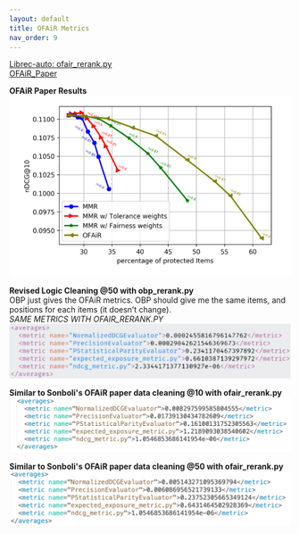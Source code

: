 ```yaml
---
layout: default
title: OFAiR Metrics
nav_order: 9
---
```

[Librec-auto: ofair_rerank.py](https://github.com/that-recsys-lab/librec-auto/blob/master/librec_auto/core/cmd/rerank/ofair_rerank.py) <br />
[OFAiR_Paper](content/papers/OFAIR_Paper.pdf)

**OFAiR Paper Results** <br />
![OFAiR Results](content/ofair/ofair_ndcg.png)

**Revised Logic Cleaning @50 with obp_rerank.py** <br />
OBP just gives the OFAiR metrics. OBP should give me the same items, and positions for each items (it doesn’t change). <br />
*SAME METRICS WITH OFAIR_RERANK.PY*
![NDCG@10 Results](content/ofair/results_50.png)

**Similar to Sonboli's OFAiR paper data cleaning @10 with ofair_rerank.py** <br />
![N@10 Results](content/ofair/n_10.png)

**Similar to Sonboli's OFAiR paper data cleaning @50 with ofair_rerank.py** <br />
![N@50 Results](content/ofair/n_50.png)
